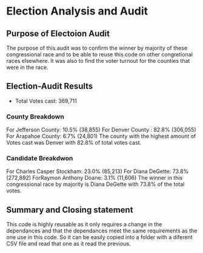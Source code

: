 # Election Analysis and Audit 

## Purpose of Electoion Audit
The purpose of this audit was to confirm the winner by majority of these congressional race and to be able to reuse this code on other congretional races elsewhere. It was also to find the voter turnout for the counties that were in the race.

## Election-Audit Results
  + Total Votes cast: 369,711
### County Breakdown
  For Jefferson County: 10.5% (38,855)
  For Denver County : 82.8% (306,055)
  For Arapahoe County: 6.7% (24,801)
The county with the highest amount of Votes cast was Denver with 82.8% of total votes cast.
### Candidate Breakdwon
  For Charles Casper Stockham: 23.0% (85,213)
  For Diana DeGette: 73.8% (272,892)
  ForRaymon Anthony Doane: 3.1% (11,606)
The winner in this congressional race by majority is Diana DeGette with 73.8% of the total votes.

## Summary and Closing statement
This code is highly reusable as it only requires a change in the dependances and that the dependances meet the same requirements as the one use in this code. So it can be easily copied into a folder with a diferent CSV file and read that one as it read the previous. 
  
